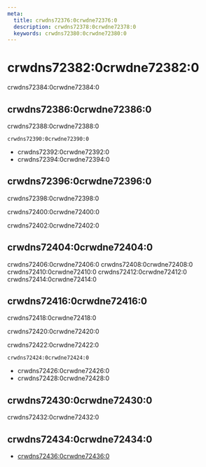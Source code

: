 ```yaml
---
meta:
  title: crwdns72376:0crwdne72376:0
  description: crwdns72378:0crwdne72378:0
  keywords: crwdns72380:0crwdne72380:0
---
```


# crwdns72382:0crwdne72382:0
crwdns72384:0crwdne72384:0

<entry-ad />

## crwdns72386:0crwdne72386:0
crwdns72388:0crwdne72388:0

`crwdns72390:0crwdne72390:0`
- crwdns72392:0crwdne72392:0
- crwdns72394:0crwdne72394:0


## crwdns72396:0crwdne72396:0
crwdns72398:0crwdne72398:0

  crwdns72400:0crwdne72400:0

  crwdns72402:0crwdne72402:0

## crwdns72404:0crwdne72404:0
crwdns72406:0crwdne72406:0
<alert type="success">crwdns72408:0crwdne72408:0</alert>
<alert type="info">crwdns72410:0crwdne72410:0</alert>
<alert type="warning">crwdns72412:0crwdne72412:0</alert>
<alert type="error">crwdns72414:0crwdne72414:0</alert>

## crwdns72416:0crwdne72416:0
crwdns72418:0crwdne72418:0

  crwdns72420:0crwdne72420:0

  crwdns72422:0crwdne72422:0

  `crwdns72424:0crwdne72424:0`
  - crwdns72426:0crwdne72426:0
  - crwdns72428:0crwdne72428:0

## crwdns72430:0crwdne72430:0
crwdns72432:0crwdne72432:0

## crwdns72434:0crwdne72434:0
  - [crwdns72436:0crwdne72436:0]()

<doc-footer />

